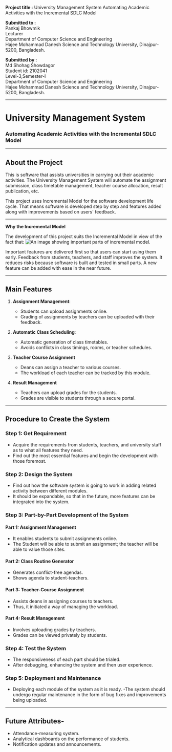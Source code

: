 **Project title :** University Management System Automating Academic Activities with the Incremental SDLC Model

**Submitted to :**  
Pankaj Bhowmik  
Lecturer  
Department of Computer Science and Engineering  
Hajee Mohammad Danesh Science and Technology University, Dinajpur-5200, Bangladesh.  

**Submitted by :**  
Md Shohag Showdagor  
Student id: 2102041  
Level-3,Semester-I  
Department of Computer Science and Engineering  
Hajee Mohammad Danesh Science and Technology University, Dinajpur-5200, Bangladesh.  

---
# **University Management System** 
### Automating Academic Activities with the Incremental SDLC Model

--- 

## **About the Project** 
This is software that assists universities in carrying out their academic activities. The University Management System will automate the assignment submission, class timetable management, teacher course allocation, result publication, etc.

This project uses Incremental Model for the software development life cycle. That means software is developed step by step and features added along with improvements based on users' feedback.

---
**Why the Incremental Model**

The development of this project suits the Incremental Model in view of the fact that:
![An image showing important parts of incremental model.](https://miro.medium.com/v2/resize:fit:600/1*V76HwDEYIFmoBqYnwTxPSA.png)

Important features are delivered first so that users can start using them early.
Feedback from students, teachers, and staff improves the system.
It reduces risks because software is built and tested in small parts.
A new feature can be added with ease in the near future.  

---

## **Main Features**  
1. **Assignment Management**:  
   - Students can upload assignments online.  
   - Grading of assignments by teachers can be uploaded with their feedback.  

2. **Automatic Class Scheduling**:  
   - Automatic generation of class timetables.
   - Avoids conflicts in class timings, rooms, or teacher schedules.  

3. **Teacher Course Assignment**
   - Deans can assign a teacher to various courses.
   - The workload of each teacher can be tracked by this module.
  
4. **Result Management**
   - Teachers can upload grades for the students.
   - Grades are visible to students through a secure portal.  

---

## Procedure to Create the System 

### Step 1: Get Requirement 
   - Acquire the requirements from students, teachers, and university staff as to what all features they need.
   - Find out the most essential features and begin the development with those foremost. 

### Step 2: Design the System 
   - Find out how the software system is going to work in adding related activity between different modules.
   - It should be expandable, so that in the future, more features can be integrated into the system.  

### **Step 3: Part-by-Part Development of the System**  

 #### **Part 1: Assignment Management**  
   - It enables students to submit assignments online.  
   - The Student will be able to submit an assignment; the teacher will be able to value those sites.  

  #### **Part 2: Class Routine Generator**
   - Generates conflict-free agendas.  
   - Shows agenda to student-teachers.  

  #### **Part 3: Teacher-Course Assignment**  
   - Assists deans in assigning courses to teachers.  
   - Thus, it initiated a way of managing the workload.  

  #### **Part 4: Result Management**  
   - Involves uploading grades by teachers.
   - Grades can be viewed privately by students. 

### **Step 4: Test the System** 
   - The responsiveness of each part should be trialed.
   - After debugging, enhancing the system and then user experience.

### **Step 5: Deployment and Maintenance** 
   - Deploying each module of the system as it is ready.
   -The system should undergo regular maintenance in the form of bug fixes and improvements being uploaded.  

---

## **Future Attributes-**
- Attendance-measuring system.
- Analytical dashboards on the performance of students.
- Notification updates and announcements.
